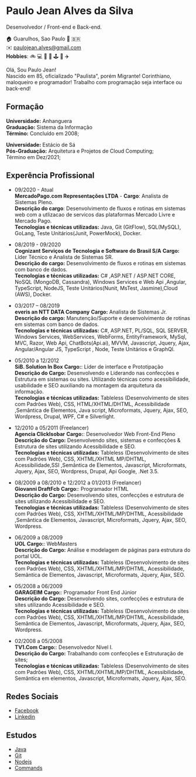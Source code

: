 # Paulo Jean Alves da Silva
Desenvolvedor / Front-end e Back-end.

:house: Guarulhos, Sao Paulo :round_pushpin: :brazil: <br>
:envelope:  paulojean.alves@gmail.com <br>
**Hobbies**: :bike: :computer: :runner: :guitar: :joystick: :book: :airplane:

Olá, Sou Paulo Jean!<br> 
Nascido em 85, oficializado "Paulista", porém Migrante! Corinthiano, maloqueiro e programador!
Trabalho com programação seja interface ou back-end!

## Formação 
**Universidade:** Anhanguera<br>
**Graduação:** Sistema da Informação<br>
**Término:** Concluído em 2008;<br>

**Universidade:** Estácio de Sá<br>
**Pós-Graduação:** Arquitetura e Projetos de Cloud Computing;<br>
Término em Dez/2021;

## Experência Profissional
* 09/2020 - Atual<br>
**MercadoPago.com Representações LTDA** -
**Cargo**: Analista de Sistemas Pleno.<br>
**Descrição do cargo**: Desenvolvimento de fluxos e rotinas em sistemas web com a utlizacao de servicos das plataformas Mercado Livre e Mercado Pago.<br>
**Tecnologias e técnicas utilizadas:** Java, Git (GitFlow), SQL(MySQL), GoLang, Teste Unitários(Junit, PowerMock), Docker. 

* 08/2019 - 09/2020 <br>
**Cognizant Serviços de Tecnologia e Software do Brasil S/A**
**Cargo:** Líder Técnico e Analista de Sistemas SR. <br>
**Descrição do cargo:** Desenvolvimento de fluxos e rotinas em sistemas com banco de dados.<br>
**Tecnologias e técnicas utilizadas:** C# ,ASP.NET / ASP.NET CORE, NoSQL (MongoDB, Cassandra), Windows Services e Web Api ,Angular, TypeScript, NodeJS, Teste Unitários(Nunit, MsTest, Jasmine),Cloud (AWS), Docker. 

* 03/2017 – 08/2019 <br>
**everis an NTT DATA Company**
**Cargo:** Analista de Sistemas Jr. <br>
**Descrição do cargo:** Manutenção/Suporte e desenvolvimento de rotinas em sistemas com banco de dados.<br>
**Tecnologias e técnicas utilizadas:** C#, ASP.NET, PL/SQL, SQL SERVER, Windows Services, WebServices, WebForms, EntityFramework, MySql, MVC, Razor, Web Api, ChatBots(Api.ai), MVVM, Javascript, Jquery, Ajax, Angular/Angular JS, TypeScript , Node, Teste Unitários e GraphQl.

* 05/2010 a 12/2012 <br>
**SiB. Solution In Box**
**Cargo:**: Líder de interface e Prototipação <br>
**Descrição do Cargo:** Desenvolvendo e Liderando nas confecções e Estrutura em sistemas ou sites. Utilizando técnicas como acessibilidade, usabilidade e SEO auxiliando na montagem da arquitetura da informação.<br>
**Tecnologias e técnicas utilizadas:** Tableless (Desenvolvimento de sites com Padrões Web), CSS, HTML/XHTML/DHTML, Acessibilidade ,Semântica de Elementos, Java script, Microformats, Jquery, Ajax, SEO, Wordpress, Drupal, WPF, C# e Silverlight.

* 12/2010 a 05/2011 (Freelancer) <br>
**Agencia ClickIsobar**
**Cargo:**: Desenvolvedor Web Front-End Pleno<br>
**Descrição do Cargo:** Desenvolvendo sites, sistemas e confecções & Estrutura de sites utilizando Acessibilidade e SEO.<br>
**Tecnologias e técnicas utilizadas:** Tableless (Desenvolvimento de sites com Padrões Web), CSS, XHTML/XHTML MP/DHTML, Acessibilidade,SSI ,Semântica de Elementos, Javascript, Microformats, Jquery, Ajax, SEO, Wordpress, Drupal, Api Google, .Net 3.5.

* 08/2009 a 08/2010 e 12/2012 a 01/2013 (Freelancer) <br>
**Giovanni DraftFcb**
**Cargo:**: Programador HTML<br>
**Descrição do Cargo:** Desenvolvendo sites, confecções e estrutura de sites utilizando Acessibilidade e SEO.<br>
**Tecnologias e técnicas utilizadas:** Tableless (Desenvolvimento de sites com Padrões Web), CSS, XHTML/XHTML/MP/DHTML, Acessibilidade ,Semântica de Elementos, Javascript, Microformats, Jquery, Ajax, SEO, Wordpress.

* 06/2009 a 08/2009 <br>
**UOL**
**Cargo:**: WebMasters<br>
**Descrição do Cargo:** Análise e modelagem de páginas para estrutura do portal UOL.<br>
**Tecnologias e técnicas utilizadas:** Tableless (Desenvolvimento de sites com Padrões Web), CSS, XHTML/XHTML/MP/DHTML, Acessibilidade, Semântica de Elementos, Javascript, Microformats, Jquery, Ajax, SEO.

* 05/2008 a 06/2009 <br>
**GARAGEIM**
**Cargo:**: Programador Front End Júnior<br>
**Descrição do Cargo:** Desenvolvendo sites, confecções e estrutura de sites utilizando Acessibilidade e SEO.<br>
**Tecnologias e técnicas utilizadas:** Tableless (Desenvolvimento de sites com Padrões Web), CSS, XHTML/XHTML/MP/DHTML, Acessibilidade, Semântica de Elementos, Javascript, Microformats, Jquery, Ajax, SEO, Wordpress.

* 02/2008 a 05/2008 <br>
**TV1.Com**
**Cargo:**: Desenvolvedor Nível I.<br>
**Descrição do Cargo:** Trabalhando com confecções e Estruturação de sites;<br>
**Tecnologias e técnicas utilizadas:** Tableless (Desenvolvimento de sites com Padrões Web), CSS, XHTML/XHTML/MP/DHTML, Acessibilidade, Semântica em elementos, Javascript, Microformats, Jquery, Ajax, SEO.

## Redes Sociais
*  [Facebook](https://www.facebook.com/PjMilhouse/)
*  [Linkedin](https://www.linkedin.com/in/paulojeanalvesdasilva/)

## Estudos
*  [Java](https://github.com/Milhousepaulojean/MiscellaneousStudies/tree/Java/BackEnd/Java)
*  [Git](https://github.com/Milhousepaulojean/MiscellaneousStudies/tree/Git)
*  [Nodejs](https://github.com/Milhousepaulojean/MiscellaneousStudies/tree/nodejs)
*  [Commands](https://github.com/Milhousepaulojean/MiscellaneousStudies/tree/command-tips)

